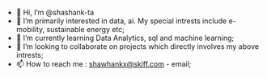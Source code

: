 - 👋 Hi, I’m @shashank-ta
- 👀 I’m primarily interested in data, ai. My special intrests include e-mobility, sustainable energy etc;
- 🌱 I’m currently learning Data Analytics, sql and machine learning;
- 💞️ I’m looking to collaborate on projects which directly involves my above intrests;
- 📫 How to reach me : shawhankx@skiff.com - email;

<!---
shashank-ta/shashank-ta is a ✨ special ✨ repository because its `README.md` (this file) appears on your GitHub profile.
You can click the Preview link to take a look at your changes.
--->
